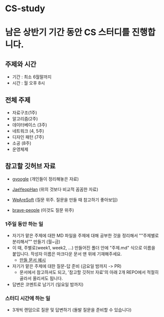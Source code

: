 # CS-study
남은 상반기 기간 동안 CS 스터디를 진행합니다.
===
## 주제와 시간
* 기간 : 최소 6월말까지
* 시간 : 월 오후 8시

## 전체 주제
* 자료구조(1주)
* 알고리즘(2주)
* 데이터베이스 (3주)
* 네트워크 (4, 5주)
* 디자인 패턴 (7주)
* 소공 (8주)
* 운영체제

## 참고할 깃허브 자료 
* [gyoogle](https://github.com/gyoogle/tech-interview-for-developer) (개인들이 정리해놓은 자료)
* [JaeYeopHan](https://github.com/JaeYeopHan/Interview_Question_for_Beginner) (위의 것보다 비교적 꼼꼼한 자료)  
  
* [WeAreSoft](https://github.com/WeareSoft/tech-interview) (질문 위주. 질문을 만들 때 참고하기 좋아보임)
* [brave-people](https://github.com/brave-people/brave-tech-interview) (이것도 질문 위주)

### 1주일 동안 하는 일
* 자기가 맡은 주제에 대한 MD 파일을 주제에 대해 공부한 것을 정리해서 ""주제별로 분리해서"" 만들기 (월~금)
* 이 때, 주별로(week1, week2, ...) 만들어진 폴더 안에 "주제.md" 식으로 이름을 붙입니다. 작성자 이름은 마크다운 문서 맨 위에 기재해주세요.
  * [만들 문서 예시](https://github.com/gyoogle/tech-interview-for-developer/blob/master/Computer%20Science/Data%20Structure/Heap.md)
* 자기가 맡은 주제에 대한 질문-답 준비 (금요일 밤까지 -> PR)
  * 문서에서 참고하셔도 되고, '참고할 깃허브 자료'의 아래 2개 REPO에서 적절히 골라서 올리셔도 됩니다.
* 답변은 코멘트로 남기기 (일요일 밤까지)

### 스터디 시간에 하는 일
* 3개씩 랜덤으로 질문 및 답변하기 (돌발 질문을 준비할 수 있습니다)

